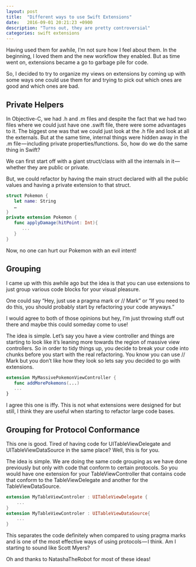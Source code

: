 ```yaml
---
layout: post
title:  "Different ways to use Swift Extensions"
date:   2016-09-01 20:21:23 +0900
description: "Turns out, they are pretty controversial"
categories: swift extensions
---
```


Having used them for awhile, I’m not sure how I feel about them. In the beginning, I loved them and the new workflow they enabled. But as time went on, extensions became a go to garbage pile for code.

So, I decided to try to organize my views on extensions by coming up with some ways one could use them for and trying to pick out which ones are good and which ones are bad.

## Private Helpers

In Objective-C, we had .h and .m files and despite the fact that we had two files where we could just have one .swift file, there were some advantages to it. The biggest one was that we could just look at the .h file and look at all the externals. But at the same time, internal things were hidden away in the .m file — including private properties/functions. So, how do we do the same thing in Swift?

We can first start off with a giant struct/class with all the internals in it — whether they are public or private.

But, we could refactor by having the main struct declared with all the public values and having a private extension to that struct.

```swift
struct Pokemon {
   let name: String
   …
}
private extension Pokemon {
   func applyDamage(hitPoint: Int){
      ...
   }
}
```

Now, no one can hurt our Pokemon with an evil intent!

## Grouping

I came up with this awhile ago but the idea is that you can use extensions to just group various code blocks for your visual pleasure.

One could say “Hey, just use a pragma mark or // Mark” or “If you need to do this, you should probably start by refactoring your code anyways.”

I would agree to both of those opinions but hey, I’m just throwing stuff out there and maybe this could someday come to use!

The idea is simple. Let’s say you have a view controller and things are starting to look like it’s leaning more towards the region of massive view controllers. So in order to tidy things up, you decide to break your code into chunks before you start with the real refactoring. You know you can use // Mark but you don’t like how they look so lets say you decided to go with extensions.

```swift
extension MyMassivePokemonViewController {
   func addMorePokemons(...)
   ...
}
```

I agree this one is iffy. This is not what extensions were designed for but still, I think they are useful when starting to refactor large code bases.

## Grouping for Protocol Conformance

This one is good. Tired of having code for UITableViewDelegate and UITableViewDataSource in the same place? Well, this is for you.

The idea is simple. We are doing the same code grouping as we have done previously but only with code that conform to certain protocols. So you would have one extension for your TableViewController that contains code that conform to the TableViewDelegate and another for the TableViewDataSource.

```swift
extension MyTableViewControler : UITableViewDelegate {
    ...
}
extension MyTableViewControler : UITableViewDataSource{
    ...
}
```

This separates the code definitely when compared to using pragma marks and is one of the most effective ways of using protocols — I think. Am I starting to sound like Scott Myers?

Oh and thanks to NatashaTheRobot for most of these ideas!
